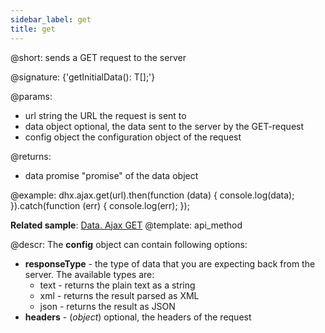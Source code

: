 ```yaml
---
sidebar_label: get
title: get
---          
```


@short: sends a GET request to the server

@signature: {'getInitialData(): T[];'}

@params:
- url       string      the URL the request is sent to
- data      object      optional, the data sent to the server by the GET-request
- config    object      the configuration object of the request

@returns:

- data      promise     "promise" of the data object

@example:
dhx.ajax.get(url).then(function (data) {
	console.log(data);
}).catch(function (err) {
	console.log(err);
});

**Related sample**: [Data. Ajax GET](https://snippet.dhtmlx.com/81oqx20v)
@template:	api_method

@descr:
The **config** object can contain following options:

- **responseType** - the type of data that you are expecting back from the server. The available types are:
    - text - returns the plain text as a string
    - xml - returns the result parsed as XML
    - json - returns the result as JSON
- **headers** - (*object*) optional, the headers of the request